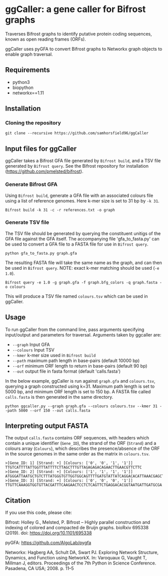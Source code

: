 # ggCaller: a gene caller for Bifrost graphs

Traverses Bifrost graphs to identify putative protein coding sequences, known as open reading frames (ORFs).

ggCaller uses pyGFA to convert Bifrost graphs to Networkx graph objects to enable graph traversal.

## Requirements
- python3
- biopython
- networkx==1.11

## Installation

### Cloning the repository

```git clone --recursive https://github.com/samhorsfield96/ggCaller```

## Input files for ggCaller

ggCaller takes a Bifrost GFA file generated by ```Bifrost build```, and a TSV file generated by ```Bifrost query```. See the Bifrost repository for installation (https://github.com/pmelsted/bifrost).

### Generate Bifrost GFA

Using ```Bifrost build```, generate a GFA file with an associated colours file using a list of reference genomes. Here k-mer size is set to 31 bp by ```-k 31```.

```Bifrost build -k 31 -c -r references.txt -o graph```

### Generate TSV file

The TSV file should be generated by querying the constituent unitigs of the GFA file against the GFA itself.
The accompanying file 'gfa_to_fasta.py' can be used to convert a GFA file to a FASTA file for use in ```Bifrost query```.

```python gfa_to_fasta.py graph.gfa```

The resulting FASTA file will take the same name as the graph, and can then be used in ```Bifrost query```. NOTE: exact k-mer matching should be used (```-e 1.0```).

```Bifrost query -e 1.0 -g graph.gfa -f graph.bfg_colors -q graph.fasta -o colours```

This will produce a TSV file named ```colours.tsv``` which can be used in ggCaller.

## Usage

To run ggCaller from the command line, pass arguments specifying input/output and parameters for traversal.
Arguments taken by ggcaller are:
- ```--graph``` Input GFA
- ```--colours``` Input TSV
- ```--kmer``` k-mer size used in ```Bifrost build```
- ```--path``` maximum path length in base-pairs (default 10000 bp)
- ```--orf``` minimum ORF length to return in base-pairs (default 90 bp)
- ```--out``` output file in fasta format (default 'calls.fasta')

In the below example, ggCaller is run against ```graph.gfa``` and ```colours.tsv```, querying a graph constructed using k=31. Maximum path length is set to 5000 bp, and minimum ORF length is set to 150 bp. A FASTA file called ```calls.fasta``` is then generated in the same directory.

```python ggcaller.py --graph graph.gfa --colours colours.tsv --kmer 31 --path 5000 --orf 150 --out calls.fasta```

## Interpreting output FASTA

The output ```calls.fasta``` contains ORF sequences, with headers which contain a unique identifier (```Gene_ID```), the strand of the ORF (```Strand```) and a colours array (```Colours```), which describes the presence/absence of the ORF in the source genomes in the same order as the matrix in ```colours.tsv```.

```
>[Gene_ID: 1] [Strand: +] [Colours: ['0', '0', '1', '1']]
TTGTCATTTTATTGGTTTATTTTCTTAGCTTTGTTAGAGAGACAGAACTTGAACGTTCTTC
>[Gene_ID: 2] [Strand: +] [Colours: ['1', '1', '1', '1']]
ATGGGATTAATGCTGTCTTTATGGGTGTTGGTGGCAGTTTTGATGTATTATCAGGACACATTAAACGAGCTCCATTATGGATGCAAAAATTGA
>[Gene_ID: 3] [Strand: +] [Colours: ['0', '0', '0', '1']]
TTGTTCAAAGGTGGTGTTACGATTTCAAGAACTCCTCTCAGTTCTGAGGACACGGTAATGATTGATGCGA
```

## Citation

If you use this code, please cite:

Bifrost: 
Holley G., Melsted, P. Bifrost – Highly parallel construction and indexing of colored and compacted de Bruijn graphs. bioRxiv 695338 (2019). doi: https://doi.org/10.1101/695338

pyGFA: 
https://github.com/AlgoLab/pygfa

Networkx: 
Hagberg AA, Schult DA, Swart PJ. Exploring Network Structure, Dynamics, and Function using NetworkX. In: Varoquaux G, Vaught T, Millman J, editors. Proceedings of the 7th Python in Science Conference. Pasadena, CA USA; 2008. p. 11–5





